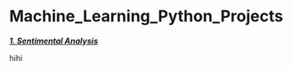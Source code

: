 # Machine_Learning_Python_Projects

<a href = "https://github.com/UTSAVS26/Machine_Learning_Python_Projects/blob/main/Sentiment_Analysis.ipynb"><b><i>1. Sentimental Analysis</b></i></a>
<p>hihi</p>
